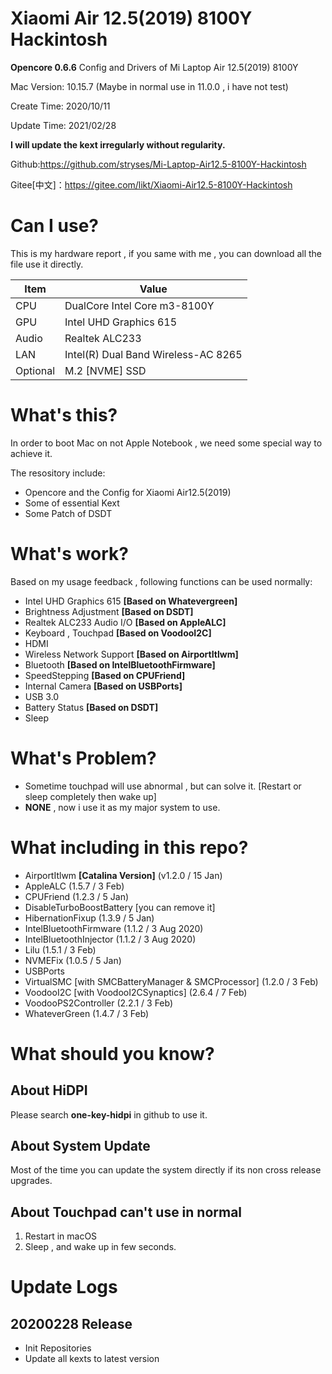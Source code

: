 # Xiaomi Air 12.5(2019) 8100Y Hackintosh
**Opencore 0.6.6** Config and Drivers of Mi Laptop Air 12.5(2019) 8100Y

Mac Version: 10.15.7 (Maybe in normal use in 11.0.0 , i have not test)

Create Time: 2020/10/11

Update Time: 2021/02/28

**I will update the kext irregularly without regularity.**

Github:https://github.com/stryses/Mi-Laptop-Air12.5-8100Y-Hackintosh

Gitee[中文]：https://gitee.com/likt/Xiaomi-Air12.5-8100Y-Hackintosh

# Can I use?

This is my hardware report , if you same with me , you can download all the file use it directly.

| Item     | Value                               |
| -------- | ----------------------------------- |
| CPU      | DualCore Intel Core m3-8100Y        |
| GPU      | Intel UHD Graphics 615              |
| Audio    | Realtek ALC233                      |
| LAN      | Intel(R) Dual Band Wireless-AC 8265 |
| Optional | M.2 [NVME] SSD                      |

# What's this?

In order to boot Mac on not Apple Notebook , we need some special way to achieve it.

The resository include:

- Opencore and the Config for Xiaomi Air12.5(2019)
- Some of essential Kext
- Some Patch of DSDT

# What's work?

Based on my usage feedback  ,  following functions can be used normally:

- Intel UHD Graphics 615  **[Based on Whatevergreen]**
- Brightness Adjustment  **[Based on DSDT]**
- Realtek ALC233 Audio I/O  **[Based on AppleALC]**
- Keyboard , Touchpad  **[Based on VoodooI2C]**
- HDMI
- Wireless Network Support  **[Based on AirportItlwm]**
- Bluetooth **[Based on IntelBluetoothFirmware]**
- SpeedStepping  **[Based on CPUFriend]**
- Internal Camera  **[Based on USBPorts]**
- USB 3.0
- Battery Status  **[Based on DSDT]**
- Sleep

# What's Problem?

- Sometime touchpad will use abnormal , but can solve it. [Restart or sleep completely then wake up]
- **NONE** , now i use it as my major system to use.

# What including in this repo?

- AirportItlwm **[Catalina Version]** (v1.2.0 / 15 Jan)
- AppleALC (1.5.7 / 3 Feb)
- CPUFriend (1.2.3 / 5 Jan)
- DisableTurboBoostBattery [you can remove it]
- HibernationFixup (1.3.9 / 5 Jan)
- IntelBluetoothFirmware (1.1.2 / 3 Aug 2020)
- IntelBluetoothInjector (1.1.2 / 3 Aug 2020)
- Lilu (1.5.1 / 3 Feb)
- NVMEFix (1.0.5 / 5 Jan)
- USBPorts
- VirtualSMC [with SMCBatteryManager & SMCProcessor] (1.2.0 / 3 Feb)
- VoodooI2C [with VoodooI2CSynaptics] (2.6.4 / 7 Feb)
- VoodooPS2Controller (2.2.1 / 3 Feb)
- WhateverGreen  (1.4.7 / 3 Feb)

# What should you know?

## About HiDPI

Please search **one-key-hidpi**  in github to use it.

## About System Update

Most of the time you can update the system directly if its non cross release upgrades.

## About Touchpad can't use in normal

1. Restart in macOS
2. Sleep , and wake up in few seconds.

# Update Logs

##  20200228 Release

- Init Repositories
- Update all kexts to latest version
